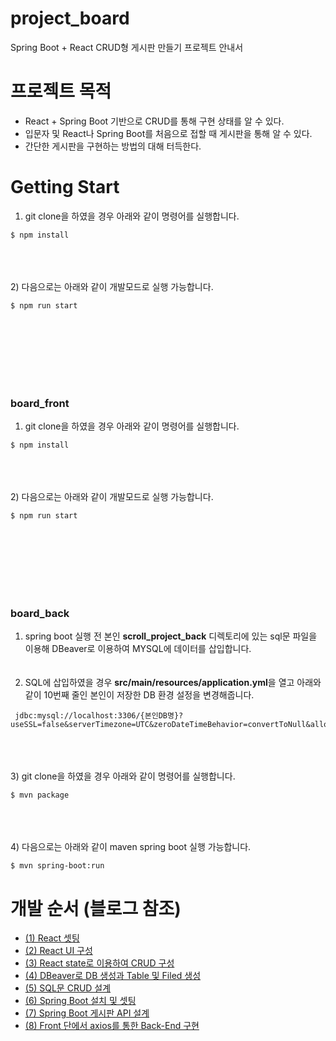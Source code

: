 # project_board
Spring Boot + React CRUD형 게시판 만들기 프로젝트 안내서

# 프로젝트 목적
- React + Spring Boot 기반으로 CRUD를 통해 구현 상태를 알 수 있다.
- 입문자 및 React나 Spring Boot를 처음으로 접할 때 게시판을 통해 알 수 있다.
- 간단한 게시판을 구현하는 방법의 대해 터득한다.

# Getting Start
1) git clone을 하였을 경우 아래와 같이 명령어를 실행합니다.
```
$ npm install
```
<br/><br/><br/>
2) 다음으로는 아래와 같이 개발모드로 실행 가능합니다.
```
$ npm run start
```
<br/><br/><br/>
<br/><br/><br/>

### board_front
1) git clone을 하였을 경우 아래와 같이 명령어를 실행합니다.
```
$ npm install
```
<br/><br/><br/>
2) 다음으로는 아래와 같이 개발모드로 실행 가능합니다.
```
$ npm run start
```
<br/><br/><br/>
<br/><br/><br/>

### board_back
1) spring boot 실행 전 본인 <strong>scroll_project_back</strong> 디렉토리에 있는 sql문 파일을 이용해 DBeaver로 이용하여 MYSQL에 데이터를 삽입합니다.
<br/><br/><br/>
2) SQL에 삽입하였을 경우 <strong>src/main/resources/application.yml</strong>을 열고 아래와 같이 10번째 줄인 본인이 저장한 DB 환경 설정을 변경해줍니다.
```
 jdbc:mysql://localhost:3306/{본인DB명}?useSSL=false&serverTimezone=UTC&zeroDateTimeBehavior=convertToNull&allowPublicKeyRetrieval=true&autoReconnect=true
```
<br/><br/><br/>
3) git clone을 하였을 경우 아래와 같이 명령어를 실행합니다.
```
$ mvn package
```
<br/><br/><br/>
4) 다음으로는 아래와 같이 maven spring boot 실행 가능합니다.
```
$ mvn spring-boot:run
```

# 개발 순서 (블로그 참조)
- [(1) React 셋팅](https://berkley.tistory.com/23)
- [(2) React UI 구성](https://berkley.tistory.com/24)
- [(3) React state로 이용하여 CRUD 구성](https://berkley.tistory.com/25)
- [(4) DBeaver로 DB 생성과 Table 및 Filed 생성](https://berkley.tistory.com/26)
- [(5) SQL문 CRUD 설계](https://berkley.tistory.com/27)
- [(6) Spring Boot 설치 및 셋팅](https://berkley.tistory.com/28)
- [(7) Spring Boot 게시판 API 설계](https://berkley.tistory.com/29)
- [(8) Front 단에서 axios를 통한 Back-End 구현](https://berkley.tistory.com/30)